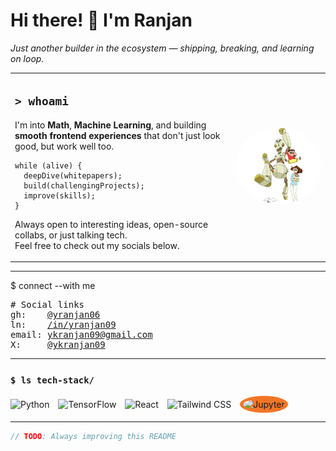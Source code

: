 # Hi there! 👋 I'm Ranjan
<div align="left">
  <i>Just another builder in the ecosystem — shipping, breaking, and learning on loop.</i>
</div>
<table>
  <tr>
    <td width="70%">
      
## `> whoami`
I'm into **Math**, **Machine Learning**, and building **smooth frontend experiences** that don't just look good, but work well too.  
```
while (alive) {
  deepDive(whitepapers);
  build(challengingProjects);
  improve(skills);
}
```
Always open to interesting ideas, open-source collabs, or just talking tech.  
Feel free to check out my socials below.
  </td>
  <td width="30%" align="center">
    <img src="https://github.com/yranjan06/yranjan06/blob/main/png-clipart-shinnosuke-nohara-crayon-shin-chan-vertebrate-shinchan-child-food.png" alt="Shinchan" width="200px" style="border-radius: 50%;" />
  </td>
  </tr>
</table>

---

$ connect --with me
<pre>
# Social links
gh:    <a href="https://github.com/yranjan06">@yranjan06</a>
ln:    <a href="https://linkedin.com/in/yranjan09">/in/yranjan09</a>
email: <a href="mailto:ykranjan09@gmail.com">ykranjan09@gmail.com</a>
X:     <a href="https://x.com/ykranjan09">@ykranjan09</a>
</pre>

---

### `$ ls tech-stack/`
<p align="left">
  <img src="https://img.icons8.com/color/48/000000/python--v1.png" alt="Python" style="margin-right: 10px;" />
  <img src="https://img.icons8.com/color/48/000000/tensorflow.png" alt="TensorFlow" style="margin-right: 10px;" />
  <img src="https://img.icons8.com/officel/48/000000/react.png" alt="React" style="margin-right: 10px;" />
  <img src="https://img.icons8.com/color/48/000000/tailwindcss.png" alt="Tailwind CSS" style="margin-right: 10px;" />
  <img src="https://upload.wikimedia.org/wikipedia/commons/3/38/Jupyter_logo.svg" width="40px" alt="Jupyter" style="background: #F37626; padding: 5px; border-radius: 50%;" />
</p>

---

```javascript
// TODO: Always improving this README
```
